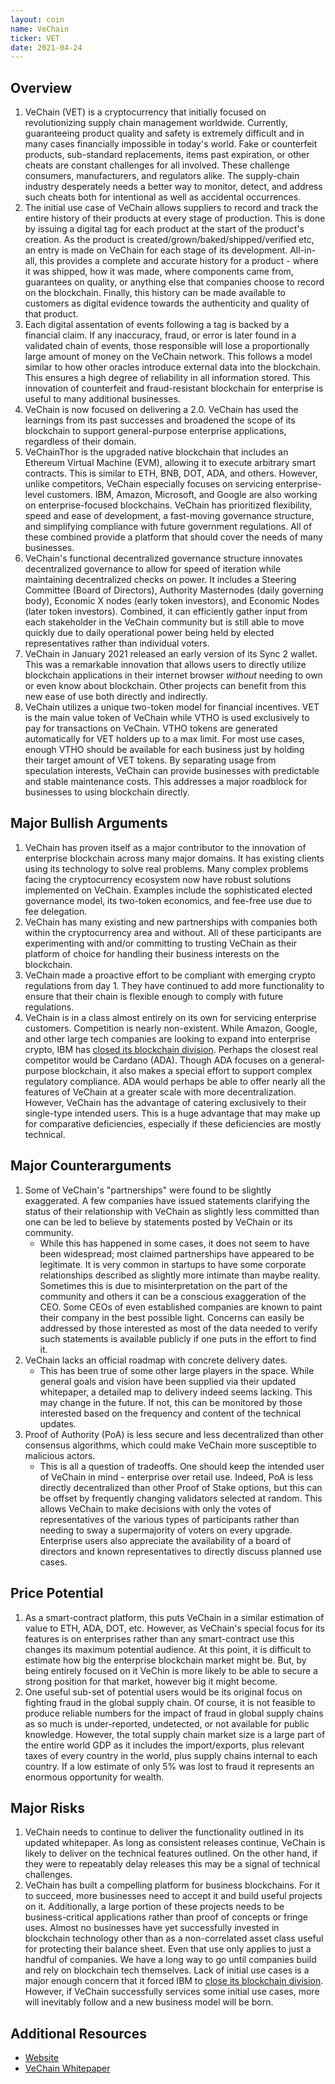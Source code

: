 ```yaml
---
layout: coin
name: VeChain
ticker: VET
date: 2021-04-24
---
```


## Overview

1. VeChain (VET) is a cryptocurrency that initially focused on revolutionizing supply chain management worldwide. Currently, guaranteeing product quality and safety is extremely difficult and in many cases financially impossible in today's world. Fake or counterfeit products, sub-standard replacements, items past expiration, or other cheats are constant challenges for all involved. These challenge consumers, manufacturers, and regulators alike. The supply-chain industry desperately needs a better way to monitor, detect, and address such cheats both for intentional as well as accidental occurrences.
1. The initial use case of VeChain allows suppliers to record and track the entire history of their products at every stage of production. This is done by issuing a digital tag for each product at the start of the product's creation. As the product is created/grown/baked/shipped/verified etc, an entry is made on VeChain for each stage of its development. All-in-all, this provides a complete and accurate history for a product - where it was shipped, how it was made, where components came from, guarantees on quality, or anything else that companies choose to record on the blockchain. Finally, this history can be made available to customers as digital evidence towards the authenticity and quality of that product.
1. Each digital assentation of events following a tag is backed by a financial claim. If any inaccuracy, fraud, or error is later found in a validated chain of events, those responsible will lose a proportionally large amount of money on the VeChain network. This follows a model similar to how other oracles introduce external data into the blockchain. This ensures a high degree of reliability in all information stored. This innovation of counterfeit and fraud-resistant blockchain for enterprise is useful to many additional businesses.
1. VeChain is now focused on delivering a 2.0. VeChain has used the learnings from its past successes and broadened the scope of its blockchain to support general-purpose enterprise applications, regardless of their domain.
1. VeChainThor is the upgraded native blockchain that includes an Ethereum Virtual Machine (EVM), allowing it to execute arbitrary smart contracts. This is similar to ETH, BNB, DOT, ADA, and others. However, unlike competitors, VeChain especially focuses on servicing enterprise-level customers. IBM, Amazon, Microsoft, and Google are also working on enterprise-focused blockchains. VeChain has prioritized flexibility, speed and ease of development, a fast-moving governance structure, and simplifying compliance with future government regulations. All of these combined provide a platform that should cover the needs of many businesses.
1. VeChain's functional decentralized governance structure innovates decentralized governance to allow for speed of iteration while maintaining decentralized checks on power. It includes a Steering Committee (Board of Directors), Authority Masternodes (daily governing body), Economic X nodes (early token investors), and Economic Nodes (later token investors). Combined, it can efficiently gather input from each stakeholder in the VeChain community but is still able to move quickly due to daily operational power being held by elected representatives rather than individual voters.
1. VeChain in January 2021 released an early version of its Sync 2 wallet. This was a remarkable innovation that allows users to directly utilize blockchain applications in their internet browser _without_ needing to own or even know about blockchain. Other projects can benefit from this new ease of use both directly and indirectly.
1. VeChain utilizes a unique two-token model for financial incentives. VET is the main value token of VeChain while VTHO is used exclusively to pay for transactions on VeChain. VTHO tokens are generated automatically for VET holders up to a max limit. For most use cases, enough VTHO should be available for each business just by holding their target amount of VET tokens. By separating usage from speculation interests, VeChain can provide businesses with predictable and stable maintenance costs. This addresses a major roadblock for businesses to using blockchain directly.

## Major Bullish Arguments

1. VeChain has proven itself as a major contributor to the innovation of enterprise blockchain across many major domains. It has existing clients using its technology to solve real problems. Many complex problems facing the cryptocurrency ecosystem now have robust solutions implemented on VeChain. Examples include the sophisticated elected governance model, its two-token economics, and fee-free use due to fee delegation.
1. VeChain has many existing and new partnerships with companies both within the cryptocurrency area and without. All of these participants are experimenting with and/or committing to trusting VeChain as their platform of choice for handling their business interests on the blockchain.
1. VeChain made a proactive effort to be compliant with emerging crypto regulations from day 1. They have continued to add more functionality to ensure that their chain is flexible enough to comply with future regulations.
1. VeChain is in a class almost entirely on its own for servicing enterprise customers. Competition is nearly non-existent. While Amazon, Google, and other large tech companies are looking to expand into enterprise crypto, IBM has [closed its blockchain division](https://elevenews.com/2021/02/02/vechain-competitor-ibm-is-dissolving-its-blockchain-division/). Perhaps the closest real competitor would be Cardano (ADA). Though ADA focuses on a general-purpose blockchain, it also makes a special effort to support complex regulatory compliance. ADA would perhaps be able to offer nearly all the features of VeChain at a greater scale with more decentralization. However, VeChain has the advantage of catering exclusively to their single-type intended users. This is a huge advantage that may make up for comparative deficiencies, especially if these deficiencies are mostly technical.

## Major Counterarguments

1. Some of VeChain's "partnerships" were found to be slightly exaggerated. A few companies have issued statements clarifying the status of their relationship with VeChain as slightly less committed than one can be led to believe by statements posted by VeChain or its community.
   - While this has happened in some cases, it does not seem to have been widespread; most claimed partnerships have appeared to be legitimate. It is very common in startups to have some corporate relationships described as slightly more intimate than maybe reality. Sometimes this is due to misinterpretation on the part of the community and others it can be a conscious exaggeration of the CEO. Some CEOs of even established companies are known to paint their company in the best possible light. Concerns can easily be addressed by those interested as most of the data needed to verify such statements is available publicly if one puts in the effort to find it.
1. VeChain lacks an official roadmap with concrete delivery dates.
   - This has been true of some other large players in the space. While general goals and vision have been supplied via their updated whitepaper, a detailed map to delivery indeed seems lacking. This may change in the future. If not, this can be monitored by those interested based on the frequency and content of the technical updates.
1. Proof of Authority (PoA) is less secure and less decentralized than other consensus algorithms, which could make VeChain more susceptible to malicious actors.
   - This is all a question of tradeoffs. One should keep the intended user of VeChain in mind - enterprise over retail use. Indeed, PoA is less directly decentralized than other Proof of Stake options, but this can be offset by frequently changing validators selected at random. This allows VeChain to make decisions with only the votes of representatives of the various types of participants rather than needing to sway a supermajority of voters on every upgrade. Enterprise users also appreciate the availability of a board of directors and known representatives to directly discuss planned use cases.

## Price Potential

1. As a smart-contract platform, this puts VeChain in a similar estimation of value to ETH, ADA, DOT, etc. However, as VeChain's special focus for its features is on enterprises rather than any smart-contract use this changes its maximum potential audience. At this point, it is difficult to estimate how big the enterprise blockchain market might be. But, by being entirely focused on it VeChin is more likely to be able to secure a strong position for that market, however big it might become.
1. One useful sub-set of potential users would be its original focus on fighting fraud in the global supply chain. Of course, it is not feasible to produce reliable numbers for the impact of fraud in global supply chains as so much is under-reported, undetected, or not available for public knowledge. However, the total supply chain market size is a large part of the entire world GDP as it includes the import/exports, plus relevant taxes of every country in the world, plus supply chains internal to each country. If a low estimate of only 5% was lost to fraud it represents an enormous opportunity for wealth.

## Major Risks

1. VeChain needs to continue to deliver the functionality outlined in its updated whitepaper. As long as consistent releases continue, VeChain is likely to deliver on the technical features outlined. On the other hand, if they were to repeatably delay releases this may be a signal of technical challenges.
1. VeChain has built a compelling platform for business blockchains. For it to succeed, more businesses need to accept it and build useful projects on it. Additionally, a large portion of these projects needs to be business-critical applications rather than proof of concepts or fringe uses. Almost no businesses have yet successfully invested in blockchain technology other than as a non-correlated asset class useful for protecting their balance sheet. Even that use only applies to just a handful of companies. We have a long way to go until companies build and rely on blockchain tech themselves. Lack of initial use cases is a major enough concern that it forced IBM to [close its blockchain division](https://elevenews.com/2021/02/02/vechain-competitor-ibm-is-dissolving-its-blockchain-division/). However, if VeChain successfully services some initial use cases, more will inevitably follow and a new business model will be born.

## Additional Resources

- [Website](https://www.vechain.org/)
- [VeChain Whitepaper](https://www.vechain.org/whitepaper/)
